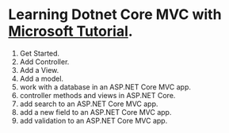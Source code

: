# Learning Dotnet Core MVC with [Microsoft Tutorial](https://learn.microsoft.com/en-us/aspnet/core/tutorials/first-mvc-app/start-mvc?view=aspnetcore-7.0&tabs=visual-studio).

1. Get Started.
2. Add Controller.
3. Add a View.
4. Add a model.
5. work with a database in an ASP.NET Core MVC app.
6. controller methods and views in ASP.NET Core.
7. add search to an ASP.NET Core MVC app.
8. add a new field to an ASP.NET Core MVC app.
9. add validation to an ASP.NET Core MVC app.